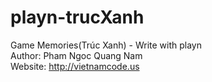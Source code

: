 playn-trucXanh
==============

Game Memories(Trúc Xanh) - Write with playn<br>
Author: Pham Ngoc Quang Nam<br>
Website: http://vietnamcode.us